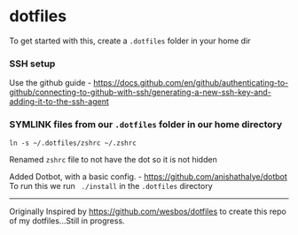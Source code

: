 # dotfiles

To get started with this, create a `.dotfiles` folder in your home dir

### SSH setup

Use the github guide - https://docs.github.com/en/github/authenticating-to-github/connecting-to-github-with-ssh/generating-a-new-ssh-key-and-adding-it-to-the-ssh-agent

### SYMLINK files from our `.dotfiles` folder in our home directory

`ln -s ~/.dotfiles/zshrc ~/.zshrc`

Renamed `zshrc` file to not have the dot so it is not hidden

Added Dotbot, with a basic config. - https://github.com/anishathalye/dotbot
To run this we run ` ./install` in the `.dotfiles` directory

---

Originally Inspired by https://github.com/wesbos/dotfiles to create this repo of my dotfiles...Still in progress. 